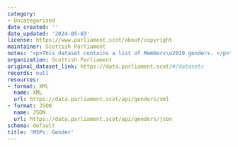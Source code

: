 ```yaml
---
category:
- Uncategorised
date_created: ''
date_updated: '2024-05-03'
license: https://www.parliament.scot/about/copyright
maintainer: Scottish Parliament
notes: "<p>This dataset contains a list of Members\u2019 genders. </p>"
organization: Scottish Parliament
original_dataset_link: https://data.parliament.scot/#/datasets
records: null
resources:
- format: XML
  name: XML
  url: https://data.parliament.scot/api/genders/xml
- format: JSON
  name: JSON
  url: https://data.parliament.scot/api/genders/json
schema: default
title: 'MSPs: Gender'
---
```

